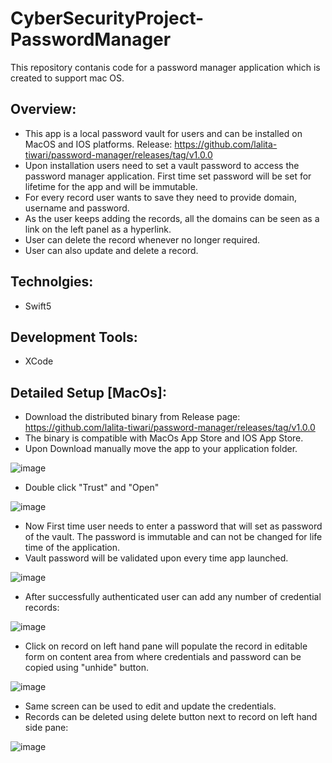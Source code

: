 # CyberSecurityProject-PasswordManager


This repository contanis code for a password manager application which is created to support mac OS.

## Overview:

- This app is a local password vault for users and can be installed on MacOS and IOS platforms.    Release:   https://github.com/lalita-tiwari/password-manager/releases/tag/v1.0.0
- Upon installation users need to set a vault password to access the password manager application. First time set password will be set for lifetime for the app and will be immutable.
- For every record user wants to save they need to provide domain, username and password.
- As the user keeps adding the records, all the domains can be seen as a link on the left panel as a hyperlink.
- User can delete the record whenever no longer required.
- User can also update and delete a record.

## Technolgies:
 - Swift5

 ## Development Tools:
 - XCode

 ## Detailed Setup [MacOs]:

 - Download the distributed binary from Release page: https://github.com/lalita-tiwari/password-manager/releases/tag/v1.0.0
 - The binary is compatible with MacOs App Store and IOS App Store.
 - Upon Download manually move the app to your application folder.

![image](https://user-images.githubusercontent.com/83514861/204662187-4c7dbbab-ade0-433e-ab33-7c58408e2872.png)

- Double click "Trust" and "Open"

![image](https://user-images.githubusercontent.com/83514861/204662389-ceca0b82-4db5-4ede-b546-d51e13670fcb.png)

- Now First time user needs to enter a password that will set as password of the vault. The password is immutable and can not be changed for life time of the application.
- Vault password will be validated upon every time app launched.

![image](https://user-images.githubusercontent.com/83514861/204662770-e1bbec09-0aa2-4497-8e22-f372917a3831.png)

- After successfully authenticated user can add any number of credential records:

![image](https://user-images.githubusercontent.com/83514861/204663133-9d254530-c73e-4803-b4bb-3c93d8d9c6c1.png)

- Click on record on left hand pane will populate the record in editable form on content area from where credentials and password can be copied using "unhide" button.

![image](https://user-images.githubusercontent.com/83514861/204663953-deb66818-57b9-47fe-9095-19084392a91f.png)

- Same screen can be used to edit and update the credentials.
- Records can be deleted using delete button next to record on left hand side pane:

![image](https://user-images.githubusercontent.com/83514861/204664246-db1de109-84df-40f0-b916-74b45a0f857e.png)


